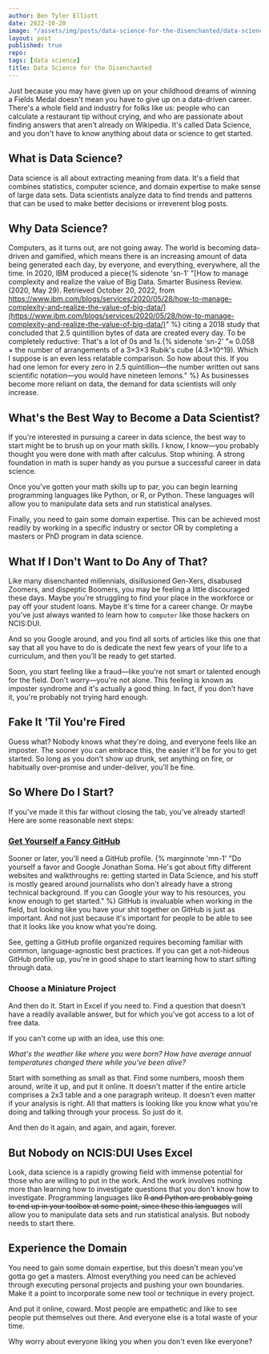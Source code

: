 ```yaml
---
author: Ben Tyler Elliott
date: 2022-10-20
image: "/assets/img/posts/data-science-for-the-disenchanted/data-science-for-the-disenchanted.jpeg"
layout: post
published: true
repo:
tags: [data science]
title: Data Science for the Disenchanted
---
```


Just because you may have given up on your childhood dreams of winning a Fields Medal doesn't mean you have to give up on a data-driven career. There's a whole field and industry for folks like us: people who can calculate a restaurant tip without crying, and who are passionate about finding answers that aren't already on Wikipedia. It's called Data Science, and you don't have to know anything about data or science to get started.

<!--more-->

## What is Data Science?

Data science is all about extracting meaning from data. It's a field that combines statistics, computer science, and domain expertise to make sense of large data sets. Data scientists analyze data to find trends and patterns that can be used to make better decisions or irreverent blog posts.

## Why Data Science?

Computers, as it turns out, are not going away. The world is becoming data-driven and gamified, which means there is an increasing amount of data being generated each day, by everyone, and everything, everywhere, all the time. In 2020, IBM produced a piece{% sidenote 'sn-1' "[How to manage complexity and realize the value of Big Data. Smarter Business Review. (2020, May 29). Retrieved October 20, 2022, from https://www.ibm.com/blogs/services/2020/05/28/how-to-manage-complexity-and-realize-the-value-of-big-data/](https://www.ibm.com/blogs/services/2020/05/28/how-to-manage-complexity-and-realize-the-value-of-big-data/)" %} citing a 2018 study that concluded that 2.5 quintillion bytes of data are created every day. To be completely reductive: That's a lot of 0s and 1s.{% sidenote 'sn-2' "≈ 0.058 × the number of arrangements of a 3×3×3 Rubik's cube (4.3×10^19). Which I suppose is an even less relatable comparison. So how about this. If you had one lemon for every zero in 2.5 quintillion—the number written out sans scientific notation—you would have nineteen lemons." %} As businesses become more reliant on data, the demand for data scientists will only increase.

## What's the Best Way to Become a Data Scientist?

If you're interested in pursuing a career in data science, the best way to start might be to brush up on your math skills. I know, I know—you probably thought you were done with math after calculus. Stop whining. A strong foundation in math is super handy as you pursue a successful career in data science.

Once you've gotten your math skills up to par, you can begin learning programming languages like Python, or R, or Python. These languages will allow you to manipulate data sets and run statistical analyses.

Finally, you need to gain some domain expertise. This can be achieved most readily by working in a specific industry or sector OR by completing a masters or PhD program in data science.

## What If I Don't Want to Do Any of That?

Like many disenchanted millennials, disillusioned Gen-Xers, disabused Zoomers, and dispeptic Boomers, you may be feeling a little discouraged these days. Maybe you're struggling to find your place in the workforce or pay off your student loans. Maybe it's time for a career change. Or maybe you've just always wanted to learn how to `computer` like those hackers on NCIS:DUI.

And so you Google around, and you find all sorts of articles like this one that say that all you have to do is dedicate the next few years of your life to a curriculum, and then you'll be ready to get started.

Soon, you start feeling like a fraud—like you're not smart or talented enough for the field. Don't worry—you're not alone. This feeling is known as imposter syndrome and it's actually a good thing. In fact, if you don't have it, you're probably not trying hard enough.

## Fake It 'Til You're Fired

Guess what? Nobody knows what they're doing, and everyone feels like an imposter. The sooner you can embrace this, the easier it'll be for you to get started. So long as you don't show up drunk, set anything on fire, or habitually over-promise and under-deliver, you'll be fine.

## So Where Do I Start?

If you've made it this far without closing the tab, you've already started! Here are some reasonable next steps:

### [Get Yourself a Fancy GitHub](https://jonathansoma.com/fancy-github/)

Sooner or later, you'll need a GitHub profile. {% marginnote 'mn-1' "Do yourself a favor and Google Jonathan Soma. He's got about fifty different websites and walkthroughs re: getting started in Data Science, and his stuff is mostly geared around journalists who don't already have a strong technical background. If you can Google your way to his resources, you know enough to get started." %} GitHub is invaluable when working in the field, but looking like you have your shit together on GitHub is just as important. And not just because it's important for people to be able to see that it looks like you know what you're doing.

See, getting a GitHub profile organized requires becoming familiar with common, language-agnostic best practices. If you can get a not-hideous GitHub profile up, you're in good shape to start learning how to start sifting through data.

### Choose a Miniature Project

And then do it. Start in Excel if you need to. Find a question that doesn't have a readily available answer, but for which you've got access to a lot of free data.

If you can't come up with an idea, use this one:

*What's the weather like where you were born? How have average annual temperatures changed there while you've been alive?*

Start with something as small as that. Find some numbers, moosh them around, write it up, and put it online. It doesn't matter if the entire article comprises a 2x3 table and a one paragraph writeup. It doesn't even matter if your analysis is right. All that matters is looking like you know what you're doing and talking through your process. So just do it.

And then do it again, and again, and again, forever.

## But Nobody on NCIS:DUI Uses Excel

Look, data science is a rapidly growing field with immense potential for those who are willing to put in the work. And the work involves nothing more than learning how to investigate questions that you don't know how to investigate. Programming languages like ~~R and ~~Python are probably going to end up in your toolbox at some point, since ~~these~~ this language~~s~~ will allow you to manipulate data sets and run statistical analysis. But nobody needs to start there.

## Experience the Domain

You need to gain some domain expertise, but this doesn't mean you've gotta go get a masters. Almost everything you need can be achieved through executing personal projects and pushing your own boundaries. Make it a point to incorporate some new tool or technique in every project.

And put it online, coward. Most people are empathetic and like to see people put themselves out there. And everyone else is a total waste of your time.

Why worry about everyone liking you when you don't even like everyone?
